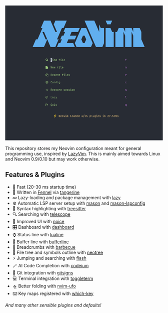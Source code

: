 ![Neovim dashboard](screenshots/dashboard.png)

This repository stores my Neovim configuration meant for general programming use, inspired by [LazyVim](https://www.lazyvim.org). This is mainly aimed towards Linux and Neovim 0.9/0.10 but may work otherwise.

## Features & Plugins

- 🚀 Fast (20-30 ms startup time)
- 🍊 Written in [Fennel](https://fennel-lang.org) via [tangerine](https://github.com/udayvir-singh/tangerine.nvim)
- 💤 Lazy-loading and package management with [lazy](https://github.com/folke/lazy.nvim)
- ⚙️  Automatic LSP server setup with [mason](https://github.com/williamboman/mason.nvim) and [mason-lspconfig](https://github.com/williamboman/mason-lspconfig.nvim)
- 🌳 Syntax highlighting with [treesitter](https://github.com/nvim-treesitter/nvim-treesitter)
- 🔍 Searching with [telescope](https://github.com/nvim-telescope/telescope.nvim)
- 💄 Improved UI with [noice](https://github.com/folke/noice.nvim)
- 🎛️ Dashboard with [dashboard](https://github.com/nvimdev/dashboard-nvim)
- ⌚ Status line with [lualine](https://github.com/nvim-lualine/lualine.nvim)
- 📑 Buffer line with [bufferline](https://github.com/akinsho/bufferline.nvim)
- 🍞 Breadcrumbs with [barbecue](https://github.com/utilyre/barbecue.nvim)
- 📁 File tree and symbols outline with [neotree](https://github.com/nvim-neo-tree/neo-tree.nvim)
- ⚡ Jumping and searching with [flash](https://github.com/folke/flash.nvim)
- 🪄 AI Code Completion with [codeium](https://github.com/Exafunction/codeium.nvim)
- 🛑 Git integration with [gitsigns](https://github.com/lewis6991/gitsigns.nvim)
- 💻 Terminal integration with [toggleterm](https://github.com/akinsho/toggleterm.nvim)
- 🛸 Better folding with [nvim-ufo](https://github.com/kevinhwang91/nvim-ufo)
- ⌨️ Key maps registered with [which-key](https://github.com/folke/which-key.nvim)

*And many other sensible plugins and defaults!*
